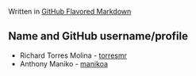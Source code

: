 Written in [GitHub Flavored Markdown](https://docs.github.com/en/get-started/writing-on-github)

## **Name and GitHub username/profile**

* Richard Torres Molina - [torresmr](https://github.com/torresmr)
* Anthony Maniko - [manikoa](https://github.com/manikoa)
